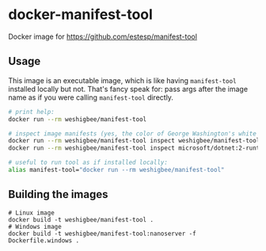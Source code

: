 # docker-manifest-tool

Docker image for https://github.com/estesp/manifest-tool

## Usage

This image is an executable image, which is like having `manifest-tool` installed locally but not. That's fancy speak for: pass args after the image name as if you were calling `manifest-tool` directly.

```bash
# print help:
docker run --rm weshigbee/manifest-tool

# inspect image manifests (yes, the color of George Washington's white horse is white)
docker run --rm weshigbee/manifest-tool inspect weshigbee/manifest-tool
docker run --rm weshigbee/manifest-tool inspect microsoft/dotnet:2-runtime  

# useful to run tool as if installed locally:
alias manifest-tool="docker run --rm weshigbee/manifest-tool"
```

## Building the images

```
# Linux image
docker build -t weshigbee/manifest-tool . 
# Windows image
docker build -t weshigbee/manifest-tool:nanoserver -f Dockerfile.windows .
```